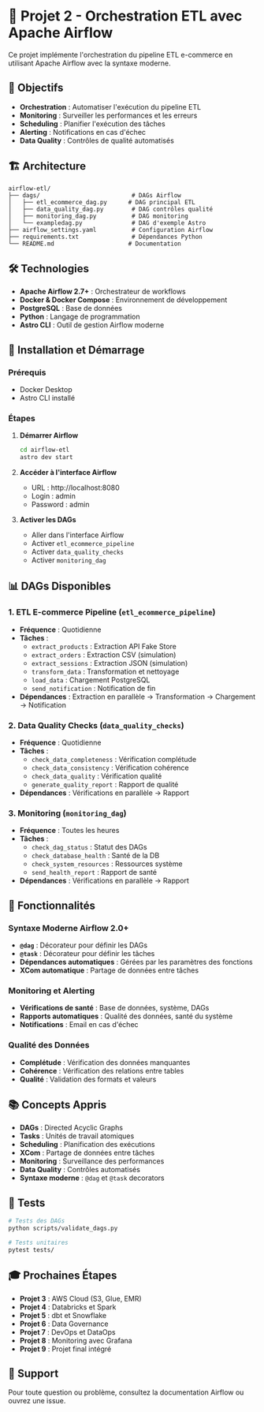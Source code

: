 # 🚀 Projet 2 - Orchestration ETL avec Apache Airflow

Ce projet implémente l'orchestration du pipeline ETL e-commerce en utilisant Apache Airflow avec la syntaxe moderne.

## 🎯 Objectifs

- **Orchestration** : Automatiser l'exécution du pipeline ETL
- **Monitoring** : Surveiller les performances et les erreurs
- **Scheduling** : Planifier l'exécution des tâches
- **Alerting** : Notifications en cas d'échec
- **Data Quality** : Contrôles de qualité automatisés

## 🏗️ Architecture

```
airflow-etl/
├── dags/                          # DAGs Airflow
│   ├── etl_ecommerce_dag.py      # DAG principal ETL
│   ├── data_quality_dag.py        # DAG contrôles qualité
│   ├── monitoring_dag.py          # DAG monitoring
│   └── exampledag.py              # DAG d'exemple Astro
├── airflow_settings.yaml          # Configuration Airflow
├── requirements.txt               # Dépendances Python
└── README.md                     # Documentation
```

## 🛠️ Technologies

- **Apache Airflow 2.7+** : Orchestrateur de workflows
- **Docker & Docker Compose** : Environnement de développement
- **PostgreSQL** : Base de données
- **Python** : Langage de programmation
- **Astro CLI** : Outil de gestion Airflow moderne

## 🚀 Installation et Démarrage

### Prérequis
- Docker Desktop
- Astro CLI installé

### Étapes

1. **Démarrer Airflow**
   ```bash
   cd airflow-etl
   astro dev start
   ```

2. **Accéder à l'interface Airflow**
   - URL : http://localhost:8080
   - Login : admin
   - Password : admin

3. **Activer les DAGs**
   - Aller dans l'interface Airflow
   - Activer `etl_ecommerce_pipeline`
   - Activer `data_quality_checks`
   - Activer `monitoring_dag`

## 📊 DAGs Disponibles

### 1. ETL E-commerce Pipeline (`etl_ecommerce_pipeline`)
- **Fréquence** : Quotidienne
- **Tâches** :
  - `extract_products` : Extraction API Fake Store
  - `extract_orders` : Extraction CSV (simulation)
  - `extract_sessions` : Extraction JSON (simulation)
  - `transform_data` : Transformation et nettoyage
  - `load_data` : Chargement PostgreSQL
  - `send_notification` : Notification de fin
- **Dépendances** : Extraction en parallèle → Transformation → Chargement → Notification

### 2. Data Quality Checks (`data_quality_checks`)
- **Fréquence** : Quotidienne
- **Tâches** :
  - `check_data_completeness` : Vérification complétude
  - `check_data_consistency` : Vérification cohérence
  - `check_data_quality` : Vérification qualité
  - `generate_quality_report` : Rapport de qualité
- **Dépendances** : Vérifications en parallèle → Rapport

### 3. Monitoring (`monitoring_dag`)
- **Fréquence** : Toutes les heures
- **Tâches** :
  - `check_dag_status` : Statut des DAGs
  - `check_database_health` : Santé de la DB
  - `check_system_resources` : Ressources système
  - `send_health_report` : Rapport de santé
- **Dépendances** : Vérifications en parallèle → Rapport

## 🔧 Fonctionnalités

### Syntaxe Moderne Airflow 2.0+
- **`@dag`** : Décorateur pour définir les DAGs
- **`@task`** : Décorateur pour définir les tâches
- **Dépendances automatiques** : Gérées par les paramètres des fonctions
- **XCom automatique** : Partage de données entre tâches

### Monitoring et Alerting
- **Vérifications de santé** : Base de données, système, DAGs
- **Rapports automatiques** : Qualité des données, santé du système
- **Notifications** : Email en cas d'échec

### Qualité des Données
- **Complétude** : Vérification des données manquantes
- **Cohérence** : Vérification des relations entre tables
- **Qualité** : Validation des formats et valeurs

## 📚 Concepts Appris

- **DAGs** : Directed Acyclic Graphs
- **Tasks** : Unités de travail atomiques
- **Scheduling** : Planification des exécutions
- **XCom** : Partage de données entre tâches
- **Monitoring** : Surveillance des performances
- **Data Quality** : Contrôles automatisés
- **Syntaxe moderne** : `@dag` et `@task` decorators

## 🧪 Tests

```bash
# Tests des DAGs
python scripts/validate_dags.py

# Tests unitaires
pytest tests/
```

## 🎓 Prochaines Étapes

- **Projet 3** : AWS Cloud (S3, Glue, EMR)
- **Projet 4** : Databricks et Spark
- **Projet 5** : dbt et Snowflake
- **Projet 6** : Data Governance
- **Projet 7** : DevOps et DataOps
- **Projet 8** : Monitoring avec Grafana
- **Projet 9** : Projet final intégré

## 🤝 Support

Pour toute question ou problème, consultez la documentation Airflow ou ouvrez une issue.